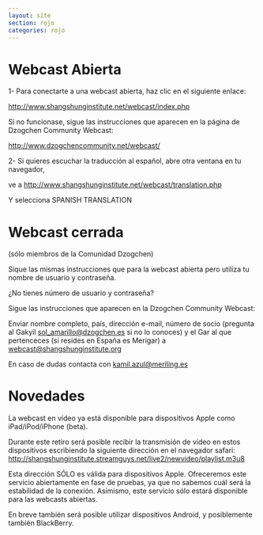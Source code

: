 ```yaml
---
layout: site
section: rojo
categories: rojo
--- 
```

Webcast Abierta
===============
1- Para conectarte a una webcast abierta, haz clic en el siguiente enlace:

http://www.shangshunginstitute.net/webcast/index.php

Si no funcionase, sigue las instrucciones que aparecen en la página de Dzogchen Community Webcast:

http://www.dzogchencommunity.net/webcast/


2- Si quieres escuchar la traducción al español, abre otra ventana en tu navegador, 

ve a http://www.shangshunginstitute.net/webcast/translation.php 

Y selecciona SPANISH TRANSLATION


Webcast cerrada
===============
(sólo miembros de la Comunidad Dzogchen)

Sique las mismas instrucciones que para la webcast abierta pero utiliza tu nombre de usuario y contraseña.

¿No tienes número de usuario y contraseña?

Sigue las instrucciones que aparecen en la Dzogchen Community Webcast:

Enviar nombre completo, país, dirección e-mail, número de socio (pregunta al Gakyil sol_amarillo@dzogchen.es si no lo conoces) y el Gar al que pertenceces (si resides en España es Merigar) a webcast@shangshunginstitute.org

En caso de dudas contacta con kamil.azul@meriling.es


Novedades
=========
La webcast en vídeo ya está disponible para dispositivos Apple como iPad/iPod/iPhone (beta).

Durante este retiro será posible recibir la transmisión de vídeo en estos dispositivos escribiendo la siguiente dirección en el navegador safari:
http://shangshunginstitute.streamguys.net/live2/newvideo/playlist.m3u8
 

Esta dirección SÓLO es válida para dispositivos Apple. Ofreceremos este servicio abiertamente en fase de pruebas, ya que no sabemos cuál será la estabilidad de la conexión. Asimismo, este servicio sólo estará disponible para las webcasts abiertas.

En breve también será posible utilizar dispositivos Android, y posiblemente también BlackBerry. 
